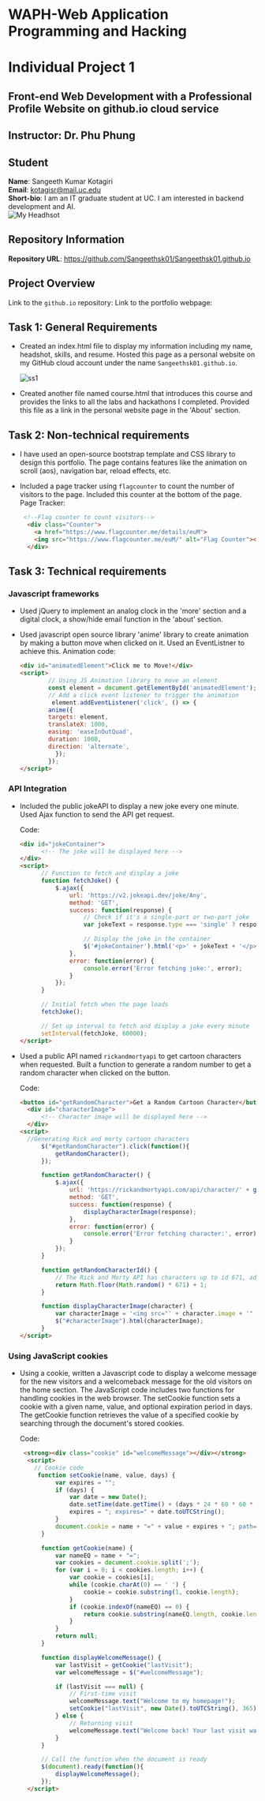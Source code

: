 # WAPH-Web Application Programming and Hacking
# Individual Project 1
## Front-end Web Development with a Professional Profile Website on github.io cloud service

## Instructor: Dr. Phu Phung
## Student
**Name**: Sangeeth Kumar Kotagiri<br>
**Email**: kotagisr@mail.uc.edu <br>
**Short-bio**: I am an IT graduate student at UC. I am interested in backend development and AI.<br>
![My Headhsot](headshot.png)
## Repository Information
**Repository URL**: https://github.com/Sangeethsk01/Sangeethsk01.github.io
## Project Overview

Link to the `github.io` repository:
Link to the portfolio webpage:

## Task 1: General Requirements
- Created an index.html file to display my information including my name, headshot, skills, and resume. Hosted this page as a personal website on my GitHub cloud account under the name `Sangeethsk01.github.io`.

  ![ss1](img/ss1.png)
  
- Created another file named course.html that introduces this course and provides the links to all the labs and hackathons I completed. Provided this file as a link in the personal website page in the 'About' section.


## Task 2: Non-technical requirements
- I have used an open-source bootstrap template and CSS library to design this portfolio. The page contains features like the animation on scroll (aos), navigation bar, reload effects, etc.

  
- Included a page tracker using `flagcounter` to count the number of visitors to the page. Included this counter at the bottom of the page.
  Page Tracker:
  ```html
   <!--Flag counter to count visitors-->
    <div class="Counter">
      <a href="https://www.flagcounter.me/details/euM">
      <img src="https://www.flagcounter.me/euM/" alt="Flag Counter"></a>
    </div>
  ```

## Task 3: Technical requirements
### Javascript frameworks
- Used jQuery to implement an analog clock in the 'more' section and a digital clock, a show/hide email function in the 'about' section.

- Used javascript open source library 'anime' library to create animation by making a button move when clicked on it. Used an EventListner to achieve this.
  Animation code:
  ```html
  <div id="animatedElement">Click me to Move!</div>
  <script>
          // Using JS Animation library to move an element
          const element = document.getElementById('animatedElement');
          // Add a click event listener to trigger the animation
           element.addEventListener('click', () => {
          anime({
          targets: element,
          translateX: 1000,
          easing: 'easeInOutQuad',
          duration: 1000,
          direction: 'alternate',
            });
          });
  </script>
  ```
  
### API Integration
- Included the public jokeAPI to display a new joke every one minute. Used Ajax function to send the API get request.

  
  Code:
  ```html
  <div id="jokeContainer">
        <!-- The joke will be displayed here -->
  </div>
  <script>
        // Function to fetch and display a joke
        function fetchJoke() {
            $.ajax({
                url: 'https://v2.jokeapi.dev/joke/Any',
                method: 'GET',
                success: function(response) {
                    // Check if it's a single-part or two-part joke
                    var jokeText = response.type === 'single' ? response.joke : response.setup + ' ' + response.delivery;

                    // Display the joke in the container
                    $('#jokeContainer').html('<p>' + jokeText + '</p>');
                },
                error: function(error) {
                    console.error('Error fetching joke:', error);
                }
            });
        }

        // Initial fetch when the page loads
        fetchJoke();

        // Set up interval to fetch and display a joke every minute
        setInterval(fetchJoke, 60000);
  </script>
  
- Used a public API named `rickandmortyapi` to get cartoon characters when requested. Built a function to generate a random number to get a random character when clicked on the button.

  Code:
  ```html
  <button id="getRandomCharacter">Get a Random Cartoon Character</button>
    <div id="characterImage">
        <!-- Character image will be displayed here -->
    </div>
  <script>
    //Generating Rick and morty cartoon characters
        $("#getRandomCharacter").click(function(){
            getRandomCharacter();
        });

        function getRandomCharacter() {
            $.ajax({
                url: 'https://rickandmortyapi.com/api/character/' + getRandomCharacterId(),
                method: 'GET',
                success: function(response) {
                    displayCharacterImage(response);
                },
                error: function(error) {
                    console.error('Error fetching character:', error);
                }
            });
        }

        function getRandomCharacterId() {
            // The Rick and Morty API has characters up to id 671, adjust as needed
            return Math.floor(Math.random() * 671) + 1;
        }

        function displayCharacterImage(character) {
            var characterImage = '<img src="' + character.image + '" alt="' + character.name + '">';
            $("#characterImage").html(characterImage);
        }
  </script>
  
### Using JavaScript cookies
- Using a cookie, written a Javascript code to display a welcome message for the new visitors and a welcomeback message for the old visitors on the home section. The JavaScript code includes two functions for handling cookies in the web browser. The setCookie function sets a cookie with a given name, value, and optional expiration period in days. The getCookie function retrieves the value of a specified cookie by searching through the document's stored cookies.

  Code:
  ```html
   <strong><div class="cookie" id="welcomeMessage"></div></strong>
    <script>
      // Cookie code
       function setCookie(name, value, days) {
            var expires = "";
            if (days) {
                var date = new Date();
                date.setTime(date.getTime() + (days * 24 * 60 * 60 * 1000));
                expires = "; expires=" + date.toUTCString();
            }
            document.cookie = name + "=" + value + expires + "; path=/";
        }

        function getCookie(name) {
            var nameEQ = name + "=";
            var cookies = document.cookie.split(';');
            for (var i = 0; i < cookies.length; i++) {
                var cookie = cookies[i];
                while (cookie.charAt(0) == ' ') {
                    cookie = cookie.substring(1, cookie.length);
                }
                if (cookie.indexOf(nameEQ) == 0) {
                    return cookie.substring(nameEQ.length, cookie.length);
                }
            }
            return null;
        }

        function displayWelcomeMessage() {
            var lastVisit = getCookie("lastVisit");
            var welcomeMessage = $("#welcomeMessage");

            if (lastVisit === null) {
                // First-time visit
                welcomeMessage.text("Welcome to my homepage!");
                setCookie("lastVisit", new Date().toUTCString(), 365); // Cookie lasts for 1 year
            } else {
                // Returning visit
                welcomeMessage.text("Welcome back! Your last visit was " + lastVisit);
            }
        }

        // Call the function when the document is ready
        $(document).ready(function(){
            displayWelcomeMessage();
        });
    </script>
  ```
